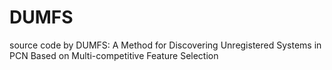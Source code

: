 # DUMFS
source code by DUMFS: A Method for Discovering Unregistered Systems in PCN Based on Multi-competitive Feature Selection
